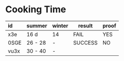 # Cooking Time

| id   | summer  | winter | result  | proof |
| :--  | :---    | :---   | ----    | ---   |
| x3e  | 16 d    | 14     | FAIL    | YES   |
| 0SGE | 26 - 28 | -      | SUCCESS | NO    |
| vu3x | 30 - 40 | -

